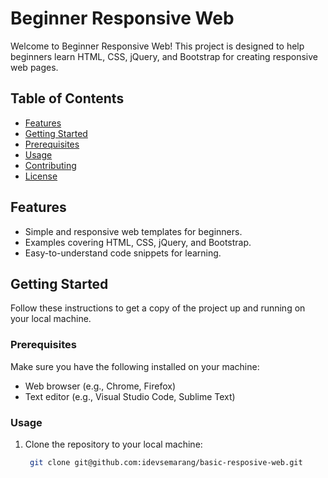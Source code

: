 # Beginner Responsive Web

Welcome to Beginner Responsive Web! This project is designed to help beginners learn HTML, CSS, jQuery, and Bootstrap for creating responsive web pages.

## Table of Contents

- [Features](#features)
- [Getting Started](#getting-started)
- [Prerequisites](#prerequisites)
- [Usage](#usage)
- [Contributing](#contributing)
- [License](#license)

## Features

- Simple and responsive web templates for beginners.
- Examples covering HTML, CSS, jQuery, and Bootstrap.
- Easy-to-understand code snippets for learning.

## Getting Started

Follow these instructions to get a copy of the project up and running on your local machine.

### Prerequisites

Make sure you have the following installed on your machine:

- Web browser (e.g., Chrome, Firefox)
- Text editor (e.g., Visual Studio Code, Sublime Text)

### Usage

1. Clone the repository to your local machine:

   ```bash
    git clone git@github.com:idevsemarang/basic-resposive-web.git
